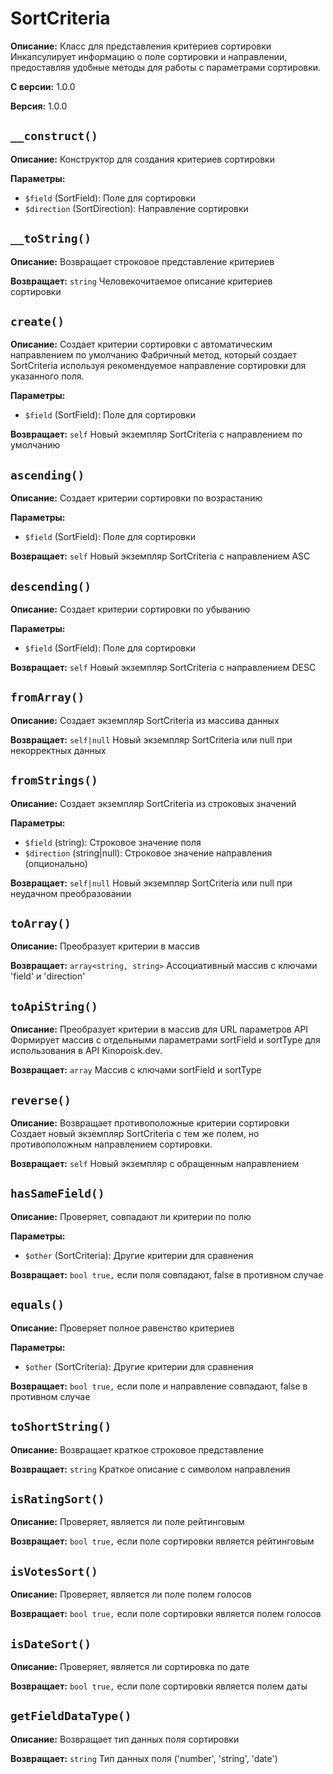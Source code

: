 # SortCriteria

**Описание:** Класс для представления критериев сортировки
Инкапсулирует информацию о поле сортировки и направлении,
предоставляя удобные методы для работы с параметрами сортировки.

**С версии:** 1.0.0

**Версия:** 1.0.0

## `__construct()`

**Описание:** Конструктор для создания критериев сортировки

**Параметры:**

* `$field` (SortField): Поле для сортировки
* `$direction` (SortDirection): Направление сортировки

## `__toString()`

**Описание:** Возвращает строковое представление критериев

**Возвращает:** `string` Человекочитаемое описание критериев сортировки

## `create()`

**Описание:** Создает критерии сортировки с автоматическим направлением по умолчанию
Фабричный метод, который создает SortCriteria используя рекомендуемое
направление сортировки для указанного поля.

**Параметры:**

* `$field` (SortField): Поле для сортировки

**Возвращает:** `self` Новый экземпляр SortCriteria с направлением по умолчанию

## `ascending()`

**Описание:** Создает критерии сортировки по возрастанию

**Параметры:**

* `$field` (SortField): Поле для сортировки

**Возвращает:** `self` Новый экземпляр SortCriteria с направлением ASC

## `descending()`

**Описание:** Создает критерии сортировки по убыванию

**Параметры:**

* `$field` (SortField): Поле для сортировки

**Возвращает:** `self` Новый экземпляр SortCriteria с направлением DESC

## `fromArray()`

**Описание:** Создает экземпляр SortCriteria из массива данных

**Возвращает:** `self|null` Новый экземпляр SortCriteria или null при некорректных данных

## `fromStrings()`

**Описание:** Создает экземпляр SortCriteria из строковых значений

**Параметры:**

* `$field` (string): Строковое значение поля
* `$direction` (string|null): Строковое значение направления (опционально)

**Возвращает:** `self|null` Новый экземпляр SortCriteria или null при неудачном преобразовании

## `toArray()`

**Описание:** Преобразует критерии в массив

**Возвращает:** `array<string, string>` Ассоциативный массив с ключами 'field' и 'direction'

## `toApiString()`

**Описание:** Преобразует критерии в массив для URL параметров API
Формирует массив с отдельными параметрами sortField и sortType
для использования в API Kinopoisk.dev.

**Возвращает:** `array` Массив с ключами sortField и sortType

## `reverse()`

**Описание:** Возвращает противоположные критерии сортировки
Создает новый экземпляр SortCriteria с тем же полем,
но противоположным направлением сортировки.

**Возвращает:** `self` Новый экземпляр с обращенным направлением

## `hasSameField()`

**Описание:** Проверяет, совпадают ли критерии по полю

**Параметры:**

* `$other` (SortCriteria): Другие критерии для сравнения

**Возвращает:** `bool true,` если поля совпадают, false в противном случае

## `equals()`

**Описание:** Проверяет полное равенство критериев

**Параметры:**

* `$other` (SortCriteria): Другие критерии для сравнения

**Возвращает:** `bool true,` если поле и направление совпадают, false в противном случае

## `toShortString()`

**Описание:** Возвращает краткое строковое представление

**Возвращает:** `string` Краткое описание с символом направления

## `isRatingSort()`

**Описание:** Проверяет, является ли поле рейтинговым

**Возвращает:** `bool true,` если поле сортировки является рейтинговым

## `isVotesSort()`

**Описание:** Проверяет, является ли поле полем голосов

**Возвращает:** `bool true,` если поле сортировки является полем голосов

## `isDateSort()`

**Описание:** Проверяет, является ли сортировка по дате

**Возвращает:** `bool true,` если поле сортировки является полем даты

## `getFieldDataType()`

**Описание:** Возвращает тип данных поля сортировки

**Возвращает:** `string` Тип данных поля ('number', 'string', 'date')

